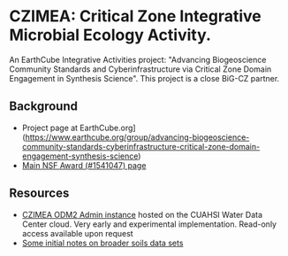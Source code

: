 # CZIMEA: Critical Zone Integrative Microbial Ecology Activity. 

An EarthCube Integrative Activities project: "Advancing Biogeoscience Community Standards and Cyberinfrastructure via Critical Zone Domain Engagement in Synthesis Science". This project is a close BiG-CZ partner.

## Background
- Project page at EarthCube.org](https://www.earthcube.org/group/advancing-biogeoscience-community-standards-cyberinfrastructure-critical-zone-domain-engagement-synthesis-science)
- [Main NSF Award (#1541047) page](https://www.nsf.gov/awardsearch/showAward?AWD_ID=1541047)

## Resources
- [CZIMEA ODM2 Admin instance](http://odm2admin.cuahsi.org/CZIMEA/CZIMEA) hosted on the CUAHSI Water Data Center cloud. Very early and experimental implementation. Read-only access available upon request
- [Some initial notes on broader soils data sets](GeneralSoilsData.md)
